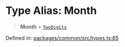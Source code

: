 # Type Alias: Month

> **Month** = [`TwoDigits`](TwoDigits.md)

Defined in: [packages/common/src/types.ts:85](https://github.com/dcdpr/did-btcr2-js/blob/c82bc5c69016e1146a0c52c6e6b21621f5abd6d4/packages/common/src/types.ts#L85)
